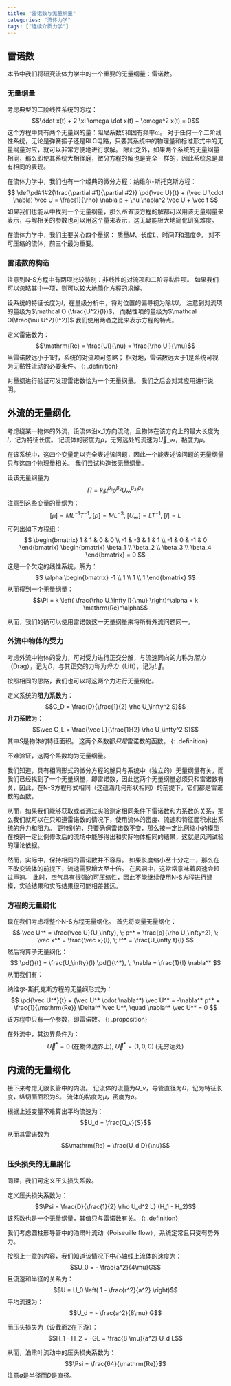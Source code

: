 ```yaml
---
title: "雷诺数与无量纲量"
categories: "流体力学"
tags: ["连续介质力学"]
---
```


## 雷诺数

本节中我们将研究流体力学中的一个重要的无量纲量：雷诺数。

### 无量纲量

考虑典型的二阶线性系统的方程：
$$\ddot x(t) + 2 \xi \omega \dot x(t) + \omega^2 x(t) = 0$$
这个方程中具有两个无量纲的量：阻尼系数$\xi$和固有频率$\omega$。
对于任何一个二阶线性系统，无论是弹簧振子还是RLC电路，只要其系统中的物理量和标准形式中的无量纲量对应，就可以非常方便地进行求解。
除此之外，如果两个系统的无量纲量相同，那么即使其系统大相径庭，微分方程的解也是完全一样的，因此系统总是具有相同的表现。

在流体力学中，我们也有一个经典的微分方程：纳维尔-斯托克斯方程：
$$
\def\pd#1#2{\frac{\partial #1}{\partial #2}}
\pd{\vec U}{t} + (\vec U \cdot \nabla) \vec U
= \frac{1}{\rho} \nabla p + \nu \nabla^2 \vec U + \vec f
$$
如果我们也能从中找到一个无量纲量，那么*所有*该方程的解都可以用该无量纲量来表示，与解相关的参数也可以用这个量来表示，这无疑能极大地简化研究难度。

在流体力学中，我们主要关心四个量纲：
质量$M$、长度$L$、时间$T$和温度$\Theta$。
对不可压缩的流体，前三个最为重要。

### 雷诺数的构造

注意到N-S方程中有两项比较特别：非线性的对流项和二阶导黏性项。
如果我们可以忽略其中一项，则可以较大地简化方程的求解。

设系统的特征长度为$l$，在量级分析中，将对位置的偏导视为除以$l$。
注意到对流项的量级为$\mathcal O (\frac{U^2}{l})$，
而黏性项的量级为$\mathcal O(\frac{\nu U^2}{l^2})$
我们使用两者之比来表示方程的特点。

定义雷诺数为：
$$\mathrm{Re} = \frac{Ul}{\nu} = \frac{\rho Ul}{\mu}$$
当雷诺数远小于$1$时，系统的对流项可忽略；
相对地，雷诺数远大于$1$是系统可视为无黏性流动的必要条件。
{: .definition}

对量纲进行验证可发现雷诺数恰为一个无量纲量。
我们之后会对其应用进行说明。

## 外流的无量纲化

考虑绕某一物体的外流，设流体沿$x\_1$方向流动，且物体在该方向上的最大长度为$l$，记为特征长度。
记流体的密度为$\rho$，无穷远处的流速为$\vec U\_\infty$，黏度为$\mu$。

在该系统中，这四个变量足以完全表述该问题，因此一个能表述该问题的无量纲量只与这四个物理量相关。
我们尝试构造该无量纲量。

设该无量纲量为
$$\Pi = k_i \mu^{\beta_1} \rho^{\beta_2} U_\infty^{\beta_3} l^{\beta_4}$$
注意到这些变量的量纲为：
$$[\mu] = ML^{-1}T^{-1}, \; [\rho] = ML^{-3}, \; [U_\infty] = LT^{-1}, \; [l] = L$$
可列出如下方程组：
$$
\begin{bmatrix}
1 & 1 & 0 & 0 \\
-1 & -3 & 1 & 1 \\
-1 & 0 & -1 & 0
\end{bmatrix}
\begin{bmatrix}
\beta_1 \\ \beta_2 \\ \beta_3 \\ \beta_4
\end{bmatrix}
= 0
$$
这是一个欠定的线性系统，解为：
$$
\alpha
\begin{bmatrix}
-1 \\ 1 \\ 1 \\ 1
\end{bmatrix}
$$
从而得到一个无量纲量：
$$\Pi = k \left( \frac{\rho U_\infty l}{\mu} \right)^\alpha = k \mathrm{Re}^\alpha$$

从而，我们的确可以使用雷诺数这一无量纲量来将所有外流问题同一。

### 外流中物体的受力

考虑外流中物体的受力，可对受力进行正交分解，与流速同向的力称为*阻力*（Drag），记为$D$，与其正交的力称为*升力*（Lift），记为$\vec L$。

按照相同的思路，我们也可以将这两个力进行无量纲化。

定义系统的**阻力系数**为：
$$C_D = \frac{D}{\frac{1}{2} \rho U_\infty^2 S}$$
**升力系数**为：
$$\vec C_L = \frac{\vec L}{\frac{1}{2} \rho U_\infty^2 S}$$
其中$S$是物体的特征面积。
这两个系数都*只是*雷诺数的函数。
{: .definition}

不难验证，这两个系数均为无量纲量。

我们知道，具有相同形式的微分方程的解只与系统中（独立的）无量纲量有关，而我们已经找到了一个无量纲量，即雷诺数，因此这两个无量纲量必须只和雷诺数有关，因此，在N-S方程形式相同（这蕴涵几何形状相同）的前提下，它们都是雷诺数的函数。

从而，如果我们能够获取或者通过实验测定相同条件下雷诺数和力系数的关系，那么我们就可以在只知道雷诺数的情况下，使用流体的密度、流速和特征面积求出系统的升力和阻力。
更特别的，只要确保雷诺数不变，那么按一定比例缩小的模型在按照一定比例修改后的流场中能够得出和实际物体相同的结果，这就是风洞试验的理论依据。

然而，实际中，保持相同的雷诺数并不容易。
如果长度缩小至十分之一，那么在不改变流体的前提下，流速需要增大至十倍。
在风洞中，这常常意味着风速会超过声速。
此时，空气具有很强的可压缩性，因此不能继续使用N-S方程进行建模，实验结果和实际结果很可能相差甚远。

### 方程的无量纲化

现在我们考虑将整个N-S方程无量纲化。
首先将变量无量纲化：
$$
\vec U^* = \frac{\vec U}{U_\infty}, \; p^* = \frac{p}{\rho U_\infty^2}, \; \vec x^* = \frac{\vec x}{l}, \; t^* = \frac{U_\infty t}{l}
$$
然后将算子无量纲化：
$$
\pd{}{t} = \frac{U_\infty}{l} \pd{}{t^*}, \;
\nabla = \frac{1}{l} \nabla^*
$$
从而我们有：

纳维尔-斯托克斯方程的无量纲形式为：
$$
\pd{\vec U^*}{t} + (\vec U^* \cdot \nabla^*) \vec U^*
= -\nabla^* p^* + \frac{1}{\mathrm{Re}} \Delta^* \vec U^*, \quad \nabla^* \vec U^* = 0
$$
该方程中只有一个参数，即雷诺数。
{: .proposition}

在外流中，其边界条件为：
$$\vec U^* = 0 \; (\text{在物体边界上}), \; \vec U^* = (1,0,0) \; (\text{无穷远处})$$

## 内流的无量纲化

接下来考虑无限长管中的内流。
记流体的流量为$Q\_v$，导管直径为$D$，记为特征长度，纵切面面积为$S$。
流体的黏度为$\mu$，密度为$\rho$。

根据上述变量不难算出平均流速为：
$$U_d = \frac{Q_v}{S}$$
从而其雷诺数为
$$\mathrm{Re} = \frac{U_d D}{\nu}$$

### 压头损失的无量纲化

同理，我们可定义压头损失系数。

定义压头损失系数为：
$$\Psi = \frac{D}{\frac{1}{2} \rho U_d^2 L} (H_1 - H_2)$$
该系数也是一个无量纲量，其值只与雷诺数有关。
{: .definition}

我们考虑圆柱形导管中的泊肃叶流动（Poiseuille flow），系统定常且只受有势外力。

按照上一章的内容，我们知道该情况下中心轴线上流体的速度为：
$$U_0 = - \frac{a^2}{4\mu}G$$
且流速和半径的关系为：
$$U = U_0 \left( 1 - \frac{r^2}{a^2} \right)$$
平均流速为：
$$U_d = - \frac{a^2}{8\mu} G$$

而压头损失为（设截面2在下游）：
$$H_1 - H_2 = -GL = \frac{8 \mu}{a^2} U_d L$$

从而，泊肃叶流动中的压头损失系数为：
$$\Psi = \frac{64}{\mathrm{Re}}$$
注意$a$是半径而$D$是直径。
